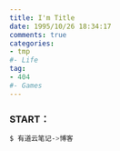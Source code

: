 ```yaml
---
title: I'm Title
date: 1995/10/26 18:34:17
comments: true
categories:
- tmp
#- Life
tag:
- 404
#- Games
---
```

### START：

``` bash
$ 有道云笔记->博客
```
